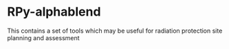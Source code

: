 # RPy-alphablend
This contains a set of tools which may be useful for radiation protection site planning and assessment 
